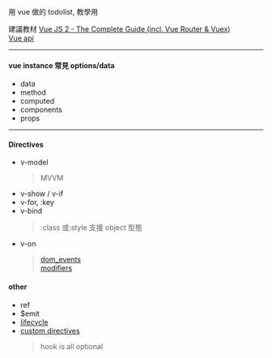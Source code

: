 用 vue 做的 todolist, 教學用

建議教材 [Vue JS 2 - The Complete Guide (incl. Vue Router & Vuex)](https://www.udemy.com/vuejs-2-the-complete-guide/)  
[Vue api](https://vuejs.org/v2/api/)

---

#### vue instance 常見 options/data

- data
- method
- computed
- components
- props

---

#### Directives

- v-model
  > MVVM
- v-show / v-if
- v-for, :key
- v-bind
  > :class 或:style 支援 object 型態
- v-on
  > [dom_events](https://devdocs.io/dom_events/)  
  > [modifiers](https://vuejs.org/v2/api/#v-on)

#### other

- ref
- \$emit
- [lifecycle](https://vuejs.org/v2/guide/instance.html#Lifecycle-Diagram)
- [custom directives](https://vuejs.org/v2/guide/custom-directive.html)
  > hook is all optional
